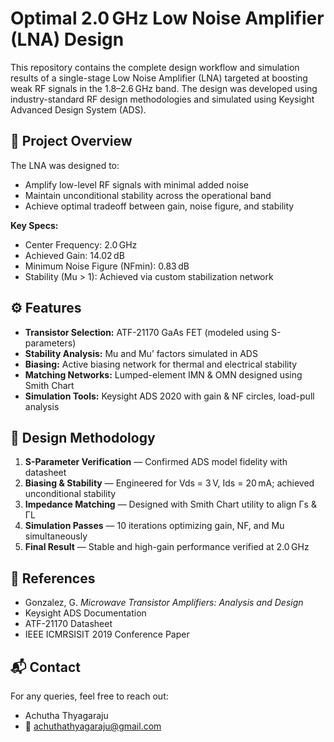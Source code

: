 # Optimal 2.0 GHz Low Noise Amplifier (LNA) Design

This repository contains the complete design workflow and simulation results of a single-stage Low Noise Amplifier (LNA) targeted at boosting weak RF signals in the 1.8–2.6 GHz band. The design was developed using industry-standard RF design methodologies and simulated using Keysight Advanced Design System (ADS).

## 📡 Project Overview

The LNA was designed to:
- Amplify low-level RF signals with minimal added noise
- Maintain unconditional stability across the operational band
- Achieve optimal tradeoff between gain, noise figure, and stability

**Key Specs:**
- Center Frequency: 2.0 GHz  
- Achieved Gain: 14.02 dB  
- Minimum Noise Figure (NFmin): 0.83 dB  
- Stability (Mu > 1): Achieved via custom stabilization network

## ⚙️ Features

- **Transistor Selection:** ATF-21170 GaAs FET (modeled using S-parameters)
- **Stability Analysis:** Mu and Mu’ factors simulated in ADS
- **Biasing:** Active biasing network for thermal and electrical stability
- **Matching Networks:** Lumped-element IMN & OMN designed using Smith Chart
- **Simulation Tools:** Keysight ADS 2020 with gain & NF circles, load-pull analysis

## 🧪 Design Methodology

1. **S-Parameter Verification** — Confirmed ADS model fidelity with datasheet  
2. **Biasing & Stability** — Engineered for Vds = 3 V, Ids = 20 mA; achieved unconditional stability  
3. **Impedance Matching** — Designed with Smith Chart utility to align Γs & ΓL  
4. **Simulation Passes** — 10 iterations optimizing gain, NF, and Mu simultaneously  
5. **Final Result** — Stable and high-gain performance verified at 2.0 GHz

## 📖 References

- Gonzalez, G. *Microwave Transistor Amplifiers: Analysis and Design*
- Keysight ADS Documentation  
- ATF-21170 Datasheet  
- IEEE ICMRSISIT 2019 Conference Paper

## 📬 Contact

For any queries, feel free to reach out:
- Achutha Thyagaraju  
- 📧 achuthathyagaraju@gmail.com  
